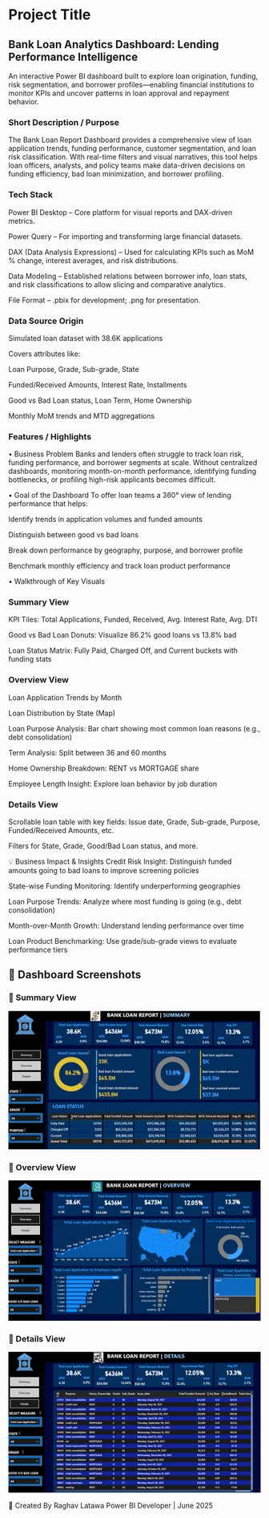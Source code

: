 # Project Title
## Bank Loan Analytics Dashboard: Lending Performance Intelligence
An interactive Power BI dashboard built to explore loan origination, funding, risk segmentation, and borrower profiles—enabling financial institutions to monitor KPIs and uncover patterns in loan approval and repayment behavior.

### Short Description / Purpose
The Bank Loan Report Dashboard provides a comprehensive view of loan application trends, funding performance, customer segmentation, and loan risk classification. With real-time filters and visual narratives, this tool helps loan officers, analysts, and policy teams make data-driven decisions on funding efficiency, bad loan minimization, and borrower profiling.

### Tech Stack
Power BI Desktop – Core platform for visual reports and DAX-driven metrics.

Power Query – For importing and transforming large financial datasets.

DAX (Data Analysis Expressions) – Used for calculating KPIs such as MoM % change, interest averages, and risk distributions.

Data Modeling – Established relations between borrower info, loan stats, and risk classifications to allow slicing and comparative analytics.

File Format – .pbix for development; .png for presentation.

### Data Source Origin
Simulated loan dataset with 38.6K applications

Covers attributes like:

Loan Purpose, Grade, Sub-grade, State

Funded/Received Amounts, Interest Rate, Installments

Good vs Bad Loan status, Loan Term, Home Ownership

Monthly MoM trends and MTD aggregations

### Features / Highlights
• Business Problem
Banks and lenders often struggle to track loan risk, funding performance, and borrower segments at scale. Without centralized dashboards, monitoring month-on-month performance, identifying funding bottlenecks, or profiling high-risk applicants becomes difficult.

• Goal of the Dashboard
To offer loan teams a 360° view of lending performance that helps:

Identify trends in application volumes and funded amounts

Distinguish between good vs bad loans

Break down performance by geography, purpose, and borrower profile

Benchmark monthly efficiency and track loan product performance

• Walkthrough of Key Visuals
### Summary View

KPI Tiles: Total Applications, Funded, Received, Avg. Interest Rate, Avg. DTI

Good vs Bad Loan Donuts: Visualize 86.2% good loans vs 13.8% bad

Loan Status Matrix: Fully Paid, Charged Off, and Current buckets with funding stats

### Overview View

Loan Application Trends by Month

Loan Distribution by State (Map)

Loan Purpose Analysis: Bar chart showing most common loan reasons (e.g., debt consolidation)

Term Analysis: Split between 36 and 60 months

Home Ownership Breakdown: RENT vs MORTGAGE share

Employee Length Insight: Explore loan behavior by job duration

### Details View

Scrollable loan table with key fields: Issue date, Grade, Sub-grade, Purpose, Funded/Received Amounts, etc.

Filters for State, Grade, Good/Bad Loan status, and more.

💡 Business Impact & Insights
Credit Risk Insight: Distinguish funded amounts going to bad loans to improve screening policies

State-wise Funding Monitoring: Identify underperforming geographies

Loan Purpose Trends: Analyze where most funding is going (e.g., debt consolidation)

Month-over-Month Growth: Understand lending performance over time

Loan Product Benchmarking: Use grade/sub-grade views to evaluate performance tiers

## 📸 Dashboard Screenshots

### 🔹 Summary View
![Summary View](https://raw.githubusercontent.com/Raghav-Latawa/Bank_Loan_Dashboard/main/Summary.png)

### 🔹 Overview View
![Overview View](https://raw.githubusercontent.com/Raghav-Latawa/Bank_Loan_Dashboard/main/Overview.png)

### 🔹 Details View
![Details View](https://raw.githubusercontent.com/Raghav-Latawa/Bank_Loan_Dashboard/main/Details.png)






👤 Created By
Raghav Latawa
Power BI Developer |
June 2025


